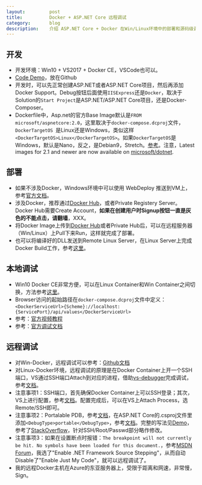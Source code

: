 ```yaml
---
layout:         post
title:          Docker + ASP.NET Core 远程调试
category:       blog
description:    介绍 ASP.NET Core + Docker 在Win/Linux环境中的部署和源码级调试方法
---
```


## 开发
- 开发环境：Win10 + VS2017 + Docker CE，VSCode也可以。
- [Code Demo](https://github.com/wu-wenxiang/Training-AspDotNetCore-Docker-Public/tree/master/Docker-AspDotNetCore/AspDotNetCore-WebApi-Docker-Linux-RemoteDebug)，放在Github
- 开发时，可以先正常创建ASP.NET或者ASP.NET Core项目，然后再添加Docker Support。Debug按钮后面使用`IISExpress`还是`Docker`，取决于Solution的`Start Project`是ASP.NET/ASP.NET Core项目，还是Docker-Composer。
- Dockerfile中，Asp.net的官方Base Image默认是`FROM microsoft/aspnetcore:2.0`，这里取决于`docker-compose.dcproj`文件，`DockerTargetOS `是Linux还是Windows，类似这样`<DockerTargetOS>Linux</DockerTargetOS>`。如果`DockerTargetOS`是Windows，默认是Nano，反之，是Debian9，Stretch。[参考](https://github.com/aspnet/aspnet-docker/tree/master/2.0)。注意，Latest images for 2.1 and newer are now available on [microsoft/dotnet](https://hub.docker.com/r/microsoft/dotnet/).

## 部署
- 如果不涉及Docker，Windows环境中可以使用 WebDeploy 推送到VM上，参考[官方文档](https://github.com/aspnet/Tooling/blob/AspNetVMs/docs/create-asp-net-vm-with-webdeploy.md)。
- 涉及Docker，推荐通过[Docker Hub](https://hub.docker.com/)，或者Private Registery Server。Docker Hub需要Create Account，**如果在创建用户时Signup按钮一直是灰色的不能点击，请翻墙**，XXX。
- 将Docker Image上传到[Docker Hub](https://hub.docker.com/)或者Private Hub后，可以在远程服务器（Win/Linux）上Pull下来Run，这样就完成了部署。
- 也可以将编译好的DLL发送到Remote Linux Server，在Linux Server上完成Docker Build工作，参考[这里](https://www.cnblogs.com/keepcodingforever/p/6698862.html)。

## 本地调试
- Win10 Docker CE非常方便，可以在Linux Container和Win Container之间切换，方法参考[这里](https://stackoverflow.com/questions/46779911/asp-net-core-docker-build-error)。
- Browser访问的起始路径在`docker-compose.dcproj`文件中定义：`<DockerServiceUrl>{Scheme}://localhost:{ServicePort}/api/values</DockerServiceUrl>`
- 参考：[官方视频教程](https://channel9.msdn.com/Events/Visual-Studio/Visual-Studio-2017-Launch/T115)
- 参考：[官方调试文档](https://docs.microsoft.com/en-us/aspnet/core/host-and-deploy/docker/visual-studio-tools-for-docker?view=aspnetcore-2.1)

## 远程调试
- 对Win-Docker，远程调试可以参考：[Github文档](https://github.com/riskfirst/debugging-aspnet-core-windows-docker)
- 对Linux-Docker环境，远程调试的原理是在Docker Container上开一个SSH端口，VS通过SSH端口Attach到对应的进程，借助[vs-debugger](https://aka.ms/getvsdbgsh)完成调试，参考[文档](https://github.com/Microsoft/MIEngine/wiki/Offroad-Debugging-of-.NET-Core-on-Linux---OSX-from-Visual-Studio)。
- 注意事项1：SSH端口，首先确保Docker Container上可以SSH登录；其次，VS上进行配置，参考[文档](https://blogs.msdn.microsoft.com/devops/2017/01/26/debugging-net-core-on-unix-over-ssh/)。配置完成后，可以在VS上Attach Process，选Remote/SSH即可。
- 注意事项2：Portalable PDB，参考[文档](https://github.com/dotnet/core/blob/master/Documentation/diagnostics/portable_pdb.md)，在ASP.NET Core的.csproj文件里添加`<DebugType>portable</DebugType>`，参考[文档](https://github.com/OmniSharp/omnisharp-vscode/wiki/Portable-PDBs)。完整的写法见[Demo](https://github.com/wu-wenxiang/Training-AspDotNetCore-Docker-Public/tree/master/Docker-AspDotNetCore/AspDotNetCore-WebApi-Docker-Linux-RemoteDebug)，参考了[StackOverflow](https://stackoverflow.com/questions/48661857/how-to-debug-a-net-core-app-runnig-in-linux-docker-container-from-visual-studio)，针对SSH/Root/Passwd部分略作修改。
- 注意事项3：如果在设置断点时报错：`The breakpoint will not currently be hit. No symbols have been loaded for this document.`，参考[MSDN Forum](https://social.msdn.microsoft.com/Forums/sqlserver/en-US/1d06342e-4aca-45bc-bcb3-830bb20faff0/cant-remote-debug-azure-api-app?forum=vsdebug)，我选了"Enable .NET Framework Source Stepping"，从而自动Disable了"Enable Just My Code"，就可以远程调试了。
- 我的远程Docker主机在Azure的东亚服务器上，受限于距离和网速，非常慢，Sign。
